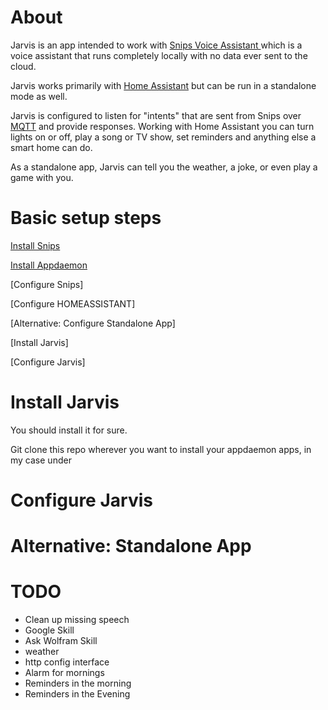 # About

Jarvis is an app intended to work with [Snips Voice Assistant ](https://github.com/snipsco/snips-platform-documentation/wiki) which is a voice assistant that runs completely locally with no data ever sent to the cloud.

Jarvis works primarily with [Home Assistant](https://home-assistant.io/) but can be run in a standalone mode as well.

Jarvis is configured to listen for "intents" that are sent from Snips over [MQTT](http://mqtt.org/) and provide responses. Working with Home Assistant you can turn lights on or off, play a song or TV show, set reminders and anything else a smart home can do.

As a standalone app, Jarvis can tell you the weather, a joke, or even play a game with you.

# Basic setup steps

[Install Snips](https://github.com/snipsco/snips-platform-documentation/wiki/1.-Setup-the-Snips-Voice-Platform)

[Install Appdaemon](http://appdaemon.readthedocs.io/en/latest/INSTALL.html)

[Configure Snips]

[Configure HOMEASSISTANT]

[Alternative: Configure Standalone App]

[Install Jarvis]

[Configure Jarvis]

# Install Jarvis

You should install it for sure.

Git clone this repo wherever you want to install your appdaemon apps, in my case under

# Configure Jarvis




# Alternative: Standalone App

# TODO

- Clean up missing speech
- Google Skill
- Ask Wolfram Skill
- weather
- http config interface
- Alarm for mornings
- Reminders in the morning
- Reminders in the Evening
